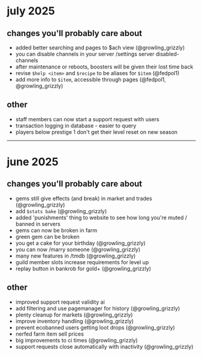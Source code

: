 # july 2025

## changes you'll probably care about

- added better searching and pages to $ach view (@growling_grizzly)
- you can disable channels in your server /settings server disabled-channels
- after maintenance or reboots, boosters will be given their lost time back
- revise `$help <item>` and `$recipe` to be aliases for `$item` (@fedpol1)
- add more info to `$item`, accessible through pages (@fedpol1, @growling_grizzly)

## other

- staff members can now start a support request with users
- transaction logging in database - easier to query
- players below prestige 1 don't get their level reset on new season

---

# june 2025

## changes you'll probably care about

- gems still give effects (and break) in market and trades (@growling_grizzly)
- add `$stats bake` (@growling_grizzly)
- added 'punishments' thing to website to see how long you're muted / banned in servers
- gems can now be broken in farm
- green gem can be broken
- you get a cake for your birthday (@growling_grizzly)
- you can now /marry someone (@growling_grizzly)
- many new features in /tmdb (@growling_grizzly)
- guild member slots increase requirements for level up
- replay button in bankrob for gold+ (@growling_grizzly)

## other

- improved support request validity ai
- add filtering and use pagemanager for history (@growling_grizzly)
- plenty cleanup for markets (@growling_grizzly)
- improve inventory handling (@growling_grizzly)
- prevent ecobanned users getting loot drops (@growling_grizzly)
- nerfed farm item sell prices
- big improvements to ci times (@growling_grizzly)
- support requests close automatically with inactivity (@growling_grizzly)
